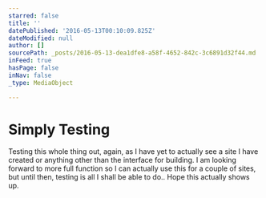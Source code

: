 ```yaml
---
starred: false
title: ''
datePublished: '2016-05-13T00:10:09.825Z'
dateModified: null
author: []
sourcePath: _posts/2016-05-13-dea1dfe8-a58f-4652-842c-3c6891d32f44.md
inFeed: true
hasPage: false
inNav: false
_type: MediaObject

---
```

# Simply Testing

Testing this whole thing out, again, as I have yet to actually see a site I have created or anything other than the interface for building. I am looking forward to more full function so I can actually use this for a couple of sites, but until then, testing is all I shall be able to do.. Hope this actually shows up.